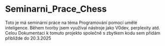 # Seminarni_Prace_Chess
Toto je má seminární práce na téma Programování pomocí umělé inteligence. Během tvorby jsem využíval nástroje jako V0dev, perplexity atd.
Celou Dokumentaci k tomuto projekto společně s zbytkem kodu sem přidám přibližde do 20.3.2025
